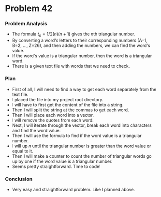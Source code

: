 # Problem 42
### Problem Analysis
- The formula $t_n = 1/2(n)(n + 1)$ gives the $n$th triangular number.
- By converting a word's letters to their corresponding numbers (A=1, B=2, ..., Z=26), and then adding the numbers, we can find the word's value.
- If the word's value is a triangular number, then the word is a triangular word.
- There is a given text file with words that we need to check.

### Plan
- First of all, I will need to find a way to get each word separately from the text file.
- I placed the file into my project root directory.
- I will have to first get the content of the file into a string.
- Then I will split the string at the commas to get each word.
- Then I will place each word into a vector.
- I will remove the quotes from each word.
- Next, I will iterate through the vector, break each word into characters and find the word value.
- Then I will use the formula to find if the word value is a triangular number.
- I will up $n$ until the triangular number is greater than the word value or equal to it.
- Then I will make a counter to count the number of triangular words go up by one if the word value is a triangular number.
- Seems pretty straightforward. Time to code!

### Conclusion
- Very easy and straightforward problem. Like I planned above.